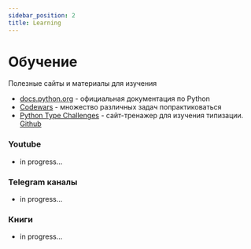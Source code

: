```yaml
---
sidebar_position: 2
title: Learning
---
```


# Обучение

Полезные сайты и материалы для изучения

- [docs.python.org](https://docs.python.org/3/contents.html) - официальная документация по Python
- [Codewars](https://www.codewars.com/) - множество различных задач попрактиковаться
- [Python Type Challenges](https://python-type-challenges.zeabur.app/) - сайт-тренажер для изучения типизации. [Github](https://github.com/laike9m/Python-Type-Challenges)

### Youtube

- in progress...

### Telegram каналы

- in progress...

### Книги

- in progress...
